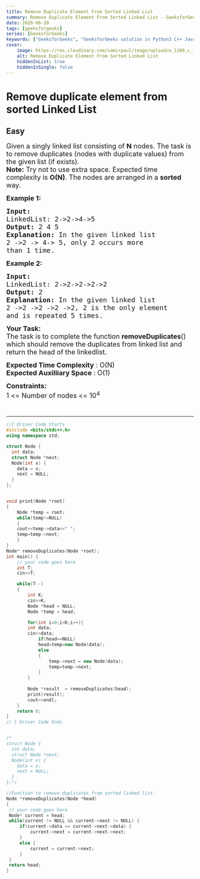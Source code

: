 ```yaml
---
title: Remove Duplicate Element From Sorted Linked List
summary: Remove Duplicate Element From Sorted Linked List - GeeksforGeeks Solution Explained
date: 2020-06-20
tags: [geeksforgeeks]
series: [GeeksforGeeks]
keywords: ["GeeksforGeeks", "GeeksforGeeks solution in Python3 C++ Java", "Remove Duplicate Element From Sorted Linked List Solution Explained"]
cover:
    image: https://res.cloudinary.com/samirpaul/image/upload/w_1100,c_fit,co_rgb:FFFFFF,l_text:Arial_75_bold:Remove Duplicate Element From Sorted Linked List - Solution Explained/problem-solving.webp
    alt: Remove Duplicate Element From Sorted Linked List
    hiddenInList: true
    hiddenInSingle: false
---
```



# Remove duplicate element from sorted Linked List
## Easy
<div class="problems_problem_content__Xm_eO"><p><span style="font-size:18px">Given a singly linked list consisting of <strong>N</strong> nodes. The task is to remove duplicates (nodes with duplicate values) from the given list (if exists).</span><br>
<span style="font-size:18px"><strong>Note:</strong> Try not to use extra space. Expected time complexity is <strong>O(N)</strong>. The nodes are arranged in a <strong>sorted </strong>way.</span></p>

<p><span style="font-size:18px"><strong>Example 1:</strong></span></p>

<pre><span style="font-size:18px"><strong>Input:
</strong>LinkedList: 2-&gt;2-&gt;4-&gt;5
<strong>Output: </strong>2 4 5<strong>
Explanation: </strong>In the given linked list 
2 -&gt;2 -&gt; 4-&gt; 5, only 2 occurs more 
than 1 time.</span>
</pre>

<p><span style="font-size:18px"><strong>Example 2:</strong></span></p>

<pre><span style="font-size:18px"><strong>Input:
</strong>LinkedList: 2-&gt;2-&gt;2-&gt;2-&gt;2
<strong>Output: </strong>2<strong>
Explanation: </strong>In the given linked list 
2 -&gt;2 -&gt;2 -&gt;2 -&gt;2, 2 is the only element
and is repeated 5 times.</span></pre>

<p><span style="font-size:18px"><strong>Your Task:</strong><br>
The task is to complete the function&nbsp;<strong>removeDuplicates</strong>() which should remove the duplicates from linked list and return the head of the linkedlist.</span></p>

<p><span style="font-size:18px"><strong>Expected Time Complexity</strong> : O(N)<br>
<strong>Expected Auxilliary Space</strong> : O(1)</span></p>

<p><span style="font-size:18px"><strong>Constraints:</strong><br>
1 &lt;= Number of nodes &lt;= 10<sup>4</sup></span></p>

<p>&nbsp;</p>
</div>

---




```cpp
//{ Driver Code Starts
#include <bits/stdc++.h>
using namespace std;

struct Node {
  int data;
  struct Node *next;
  Node(int x) {
    data = x;
    next = NULL;
  }
};


void print(Node *root)
{
    Node *temp = root;
    while(temp!=NULL)
    {
    cout<<temp->data<<" ";
    temp=temp->next;
    }
}
Node* removeDuplicates(Node *root);
int main() {
	// your code goes here
	int T;
	cin>>T;

	while(T--)
	{
		int K;
		cin>>K;
		Node *head = NULL;
        Node *temp = head;

		for(int i=0;i<K;i++){
		int data;
		cin>>data;
			if(head==NULL)
			head=temp=new Node(data);
			else
			{
				temp->next = new Node(data);
				temp=temp->next;
			}
		}
		
		Node *result  = removeDuplicates(head);
		print(result);
		cout<<endl;
	}
	return 0;
}
// } Driver Code Ends


/*
struct Node {
  int data;
  struct Node *next;
  Node(int x) {
    data = x;
    next = NULL;
  }
};*/

//Function to remove duplicates from sorted linked list.
Node *removeDuplicates(Node *head)
{
 // your code goes here
 Node* current = head;
 while(current != NULL && current->next != NULL) {
     if(current->data == current->next->data) {
         current->next = current->next->next;
     }
     else {
         current = current->next;
     }
 }
 return head;
}
```
